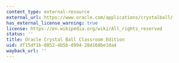 ```yaml
---
content_type: external-resource
external_url: https://www.oracle.com/applications/crystalball/
has_external_license_warning: true
license: https://en.wikipedia.org/wiki/All_rights_reserved
status: ''
title: Oracle Crystal Ball Classroom Edition
uid: df15df1b-0852-4b5b-8994-28d168be1da4
wayback_url: ''
---
```

